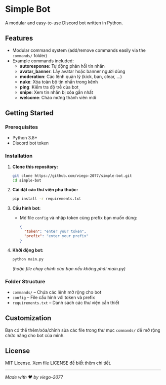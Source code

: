# Simple Bot

A modular and easy-to-use Discord bot written in Python.

## Features

- Modular command system (add/remove commands easily via the `commands/` folder)
- Example commands included:
  - **autoresponse**: Tự động phản hồi tin nhắn
  - **avatar_banner**: Lấy avatar hoặc banner người dùng
  - **moderation**: Các lệnh quản lý (kick, ban, clear, ...)
  - **nuke**: Xóa toàn bộ tin nhắn trong kênh
  - **ping**: Kiểm tra độ trễ của bot
  - **snipe**: Xem tin nhắn bị xóa gần nhất
  - **welcome**: Chào mừng thành viên mới

## Getting Started

### Prerequisites

- Python 3.8+
- Discord bot token

### Installation

1. **Clone this repository:**
    ```bash
    git clone https://github.com/viego-2077/simple-bot.git
    cd simple-bot
    ```

2. **Cài đặt các thư viện phụ thuộc:**
    ```bash
    pip install -r requirements.txt
    ```

3. **Cấu hình bot:**

    - Mở file `config` và nhập token cùng prefix bạn muốn dùng:
      ```json
      {
        "token": "enter your token",
        "prefix": "enter your prefix"
      }
      ```

4. **Khởi động bot:**
    ```bash
    python main.py
    ```
    *(hoặc file chạy chính của bạn nếu không phải main.py)*

### Folder Structure

- `commands/` – Chứa các lệnh mở rộng cho bot
- `config` – File cấu hình với token và prefix
- `requirements.txt` – Danh sách các thư viện cần thiết

## Customization

Bạn có thể thêm/xóa/chỉnh sửa các file trong thư mục `commands/` để mở rộng chức năng cho bot của mình.

## License

MIT License. Xem file LICENSE để biết thêm chi tiết.

---

*Made with ❤️ by viego-2077*
